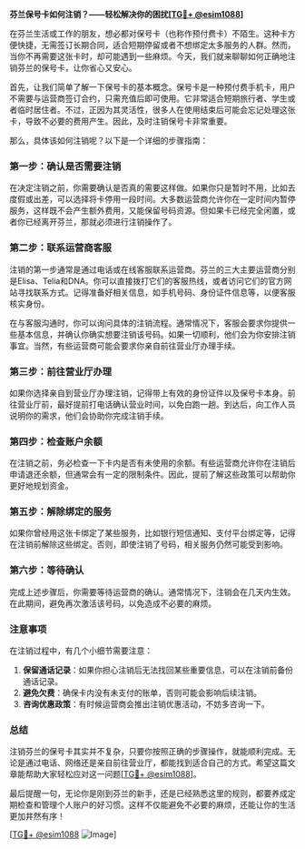 **芬兰保号卡如何注销？——轻松解决你的困扰[[TG💪+ @esim1088](https://t.me/s/esim1088)]**

在芬兰生活或工作的朋友，想必都对保号卡（也称作预付费卡）不陌生。这种卡方便快捷，无需签订长期合同，适合短期停留或者不想绑定太多服务的人群。然而，当你不再需要这张卡时，却可能遇到一些麻烦。今天，我们就来聊聊如何正确地注销芬兰的保号卡，让你省心又安心。

首先，让我们简单了解一下保号卡的基本概念。保号卡是一种预付费手机卡，用户不需要与运营商签订合约，只需充值后即可使用。它非常适合短期旅行者、学生或者临时居住者。不过，正因为其灵活性，很多人在使用结束后可能会忘记处理这张卡，导致不必要的费用产生。因此，及时注销保号卡非常重要。

那么，具体该如何注销呢？以下是一个详细的步骤指南：

### **第一步：确认是否需要注销**
在决定注销之前，你需要确认是否真的需要这样做。如果你只是暂时不用，比如去度假或出差，可以选择将卡停用一段时间。大多数运营商允许你在一定时间内暂停服务，这样既不会产生额外费用，又能保留号码资源。但如果卡已经完全闲置，或者你已经离开芬兰，那就必须进行注销操作了。

### **第二步：联系运营商客服**
注销的第一步通常是通过电话或在线客服联系运营商。芬兰的三大主要运营商分别是Elisa、Telia和DNA。你可以直接拨打它们的客服热线，或者访问它们的官方网站寻找联系方式。记得准备好相关信息，如手机号码、身份证件信息等，以便客服核实身份。

在与客服沟通时，你可以询问具体的注销流程。通常情况下，客服会要求你提供一些基本信息，并确认你确实想要注销该号码。如果一切顺利，他们会为你安排注销事宜。当然，有些运营商可能会要求你亲自前往营业厅办理手续。

### **第三步：前往营业厅办理**
如果你选择亲自到营业厅办理注销，记得带上有效的身份证件以及保号卡本身。前往营业厅前，最好提前打电话确认营业时间，以免白跑一趟。到达后，向工作人员说明你的需求，他们会协助你完成注销手续。

### **第四步：检查账户余额**
在注销之前，务必检查一下卡内是否有未使用的余额。有些运营商允许你在注销后申请退还余额，但通常会有一定的限制条件。因此，提前了解这些政策可以帮助你更好地规划资金。

### **第五步：解除绑定的服务**
如果你曾经用这张卡绑定了某些服务，比如银行短信通知、支付平台绑定等，记得在注销前解除这些绑定。否则，即使注销了号码，相关服务仍然可能受到影响。

### **第六步：等待确认**
完成上述步骤后，你需要等待运营商的确认。通常情况下，注销会在几天内生效。在此期间，避免再次激活该号码，以免造成不必要的麻烦。

### **注意事项**
在注销过程中，有几个小细节需要注意：
1. **保留通话记录**：如果你担心注销后无法找回某些重要信息，可以在注销前备份通话记录。
2. **避免欠费**：确保卡内没有未支付的账单，否则可能会影响后续注销。
3. **咨询优惠政策**：有时候运营商会推出注销优惠活动，不妨多咨询一下。

### **总结**
注销芬兰的保号卡其实并不复杂，只要你按照正确的步骤操作，就能顺利完成。无论是通过电话、网络还是亲自前往营业厅，都能找到适合自己的方式。希望这篇文章能帮助大家轻松应对这一问题[[TG💪+ @esim1088](https://t.me/s/esim1088)]。

最后提醒一句，无论你是刚到芬兰的新手，还是已经熟悉这里的规则，都要养成定期检查和管理个人账户的好习惯。这样不仅能避免不必要的麻烦，还能让你的生活更加井然有序！

[[TG💪+ @esim1088](https://t.me/s/esim1088) ![Image](https://i.postimg.cc/4NQfJmqS/Snipaste-2025-05-13-00-14-12.png)]